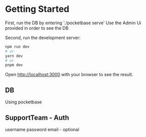
# Getting Started

First, run the DB by entering 
'./pocketbase serve'
Use the Admin Ui provided in order to see the DB

Second, run the development server:

```bash
npm run dev
# or
yarn dev
# or
pnpm dev
```
Open [http://localhost:3000](http://localhost:3000) with your browser to see the result.


## DB
Using pocketbase 

## SupportTeam - Auth 
username
password
email - optional 

